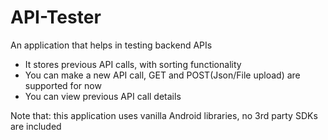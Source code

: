 # API-Tester
An application that helps in testing backend APIs   
* It stores previous API calls, with sorting functionality  
* You can make a new API call, GET and POST(Json/File upload) are supported for now  
* You can view previous API call details  

Note that: this application uses vanilla Android libraries, no 3rd party SDKs are included  
